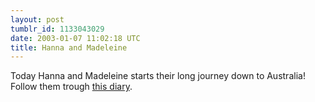```yaml
---
layout: post
tumblr_id: 1133043029  
date: 2003-01-07 11:02:18 UTC
title: Hanna and Madeleine
---
```


Today Hanna and Madeleine starts their long journey down to Australia! Follow them trough <a href="http://www.resdagboken.com/travel.asp?id=2365" target="_blank">this diary</a>.
